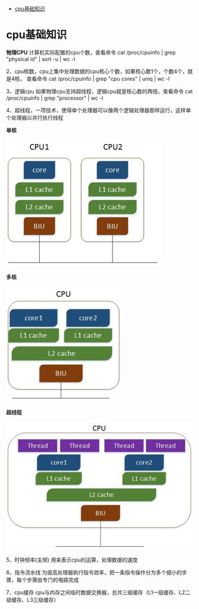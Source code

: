 <!-- GFM-TOC -->
* [cpu基础知识](#cpu基础知识)
<!-- GFM-TOC -->

# cpu基础知识

**物理CPU** 计算机实际配置的cpu个数，查看命令 cat /proc/cpuinfo | grep "physical id" | sort -u | wc -l

2、cpu核数，cpu上集中处理数据的cpu核心个数，如果核心数1个，个数4个，就是4核， 查看命令 cat /proc/cpuinfo | grep "cpu cores" | uniq | wc -l

3、逻辑cpu 如果物理cpu支持超线程，逻辑cpu就是核心数的两倍，查看命令 cat /proc/cpuinfo | grep "processor" | wc -l

4、超线程，一项技术，使得单个处理器可以像两个逻辑处理器那样运行，这样单个处理器以并行执行线程

**单核**

![image](https://github.com/Wang520YY/wiki/blob/master/images/单核.jpg)
 
 **多核**
 
![image](https://github.com/Wang520YY/wiki/blob/master/images/多核.jpg)

**超线程**

 ![image](https://github.com/Wang520YY/wiki/blob/master/images/超线程.jpg)

5、时钟频率(主频) 用来表示cpu的运算，处理数据的速度

6、指令流水线 为提高处理器执行指令效率，把一条指令操作分为多个细小的步骤，每个步骤由专门的电路完成

7、cpu缓存 cpu与内存之间临时数据交换器，总共三级缓存（L1一级缓存、L2二级缓存、L3三级缓存）




